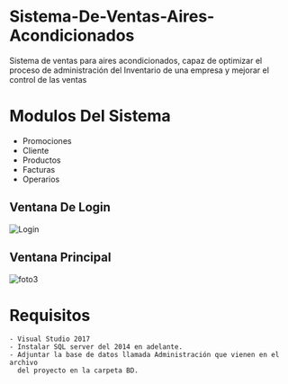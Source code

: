 # Sistema-De-Ventas-Aires-Acondicionados
Sistema de ventas para aires acondicionados, capaz de optimizar el proceso de administración 
del Inventario de una empresa y mejorar el control de las ventas

# Modulos Del Sistema 
  - Promociones 
  - Cliente 
  - Productos
  - Facturas 
  - Operarios
  
 ## Ventana De Login 
  ![Login](https://user-images.githubusercontent.com/47156338/60499529-40e3e400-9c7e-11e9-97e6-325e0ff103be.png)
  
 ## Ventana Principal 
  ![foto3](https://user-images.githubusercontent.com/47156338/60499653-87d1d980-9c7e-11e9-9084-e5b0e2d4761b.png)
  
  # Requisitos 
    - Visual Studio 2017
    - Instalar SQL server del 2014 en adelante.
    - Adjuntar la base de datos llamada Administración que vienen en el archivo 
      del proyecto en la carpeta BD.
  
